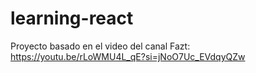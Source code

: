# learning-react
Proyecto basado en el video del canal Fazt: https://youtu.be/rLoWMU4L_qE?si=jNoO7Uc_EVdqyQZw
